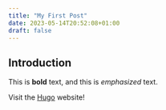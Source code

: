 ```yaml
---
title: "My First Post"
date: 2023-05-14T20:52:08+01:00
draft: false
---
```


## Introduction

This is **bold** text, and this is *emphasized* text.

Visit the [Hugo](https://gohugo.io) website!